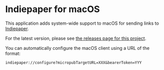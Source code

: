 #  Indiepaper for macOS

This application adds system-wide support to macOS for sending links to [Indiepaper](https://www.indiepaper.io).

For the latest version, please see [the releases page for this project](https://github.com/cleverdevil/Indiepaper-macOS/releases).

You can automatically configure the macOS client using a URL of the format:

`indiepaper://configure?micropubTargetURL=XXX&bearerToken=YYY`
